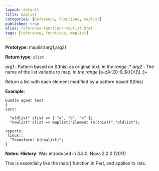 ```yaml
---
layout: default
title: maplist
categories: [Reference, Functions, maplist]
published: true
alias: reference-functions-maplist.html
tags: [reference, functions, maplist]
---
```


**Prototype**: maplist(arg1,arg2) 

**Return type**: `slist`

 *arg1* : Pattern based on \$(this) as original text, *in the range* .\*
 *arg2* : The name of the list variable to map, *in the range*
[a-zA-Z0-9\_\$(){}\\[\\].:]+   

Return a list with each element modified by a pattern based \$(this)

**Example**:

```cf3
bundle agent test
{
vars:

  "oldlist" slist => { "a", "b", "c" };
  "newlist" slist => maplist("Element ($(this))","oldlist");

reports:
 linux::
  "Transform: $(newlist)";
}
```

**Notes**:
**History**: Was introduced in 3.3.0, Nova 2.2.0 (2011)

This is essentially like the map() function in Perl, and applies to
lists.
